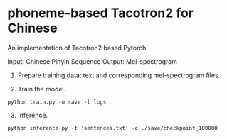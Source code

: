 # phoneme-based Tacotron2 for Chinese
An implementation of Tacotron2 based Pytorch

Input: Chinese Pinyin Sequence
Output: Mel-spectrogram

1. Prepare training data: text and corresponding mel-spectrogram files.

2. Train the model.

`python train.py -o save -l logs`

3. Inference.

`python inference.py -t 'sentences.txt' -c ./save/checkpoint_100000`
